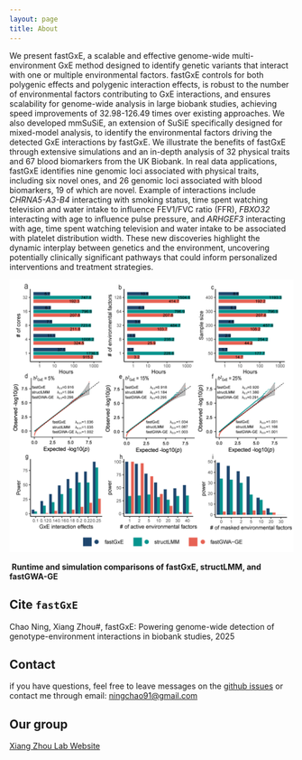 ```yaml
---
layout: page
title: About
---
```


We present fastGxE, a scalable and effective genome-wide multi-environment GxE method designed to identify genetic variants that interact with one or multiple environmental factors. fastGxE controls for both polygenic effects and polygenic interaction effects, is robust to the number of environmental factors contributing to GxE interactions, and ensures scalability for genome-wide analysis in large biobank studies, achieving speed improvements of 32.98-126.49 times over existing approaches. We also developed mmSuSiE, an extension of SuSiE specifically designed for mixed-model analysis, to identify the environmental factors driving the detected GxE interactions by fastGxE. We illustrate the benefits of fastGxE through extensive simulations and an in-depth analysis of 32 physical traits and 67 blood biomarkers from the UK Biobank. In real data applications, fastGxE identifies nine genomic loci associated with physical traits, including six novel ones, and 26 genomic loci associated with blood biomarkers, 19 of which are novel. Example of interactions include *CHRNA5-A3-B4* interacting with smoking status, time spent watching television and water intake to influence FEV1/FVC ratio (FFR), *FBXO32* interacting with age to influence pulse pressure, and *ARHGEF3* interacting with age, time spent watching television and water intake to be associated with platelet distribution width. These new discoveries highlight the dynamic interplay between genetics and the environment, uncovering potentially clinically significant pathways that could inform personalized interventions and treatment strategies.

![benchmark](../images/benchmark.png)

​                                                                    **Runtime and simulation comparisons of fastGxE, structLMM, and fastGWA-GE**



Cite `fastGxE`
-------------------
Chao Ning, Xiang Zhou#, fastGxE: Powering genome-wide detection of genotype-environment interactions in biobank studies, 2025

Contact
-------------------
if you have questions, feel free to leave messages on the [github issues](https://github.com/chaoning/fastGxE/issues) or contact me through email: ningchao91@gmail.com

Our group
-------------------
[Xiang Zhou Lab Website](https://xiangzhou.github.io/)



